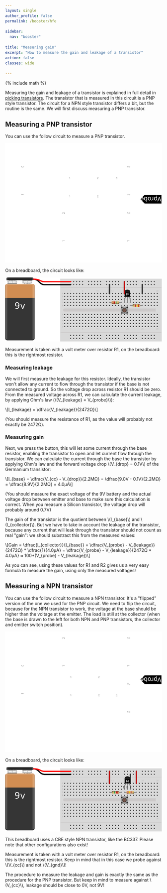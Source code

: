 ```yaml
---
layout: single
author_profile: false
permalink: /booster/hfe

sidebar:
  nav: "booster"

title: "Measuring gain"
excerpt: "How to measure the gain and leakage of a transistor"
action: false
classes: wide

---
```

{% include math %}

Measuring the gain and leakage of a transistor is explained in full detail in [picking transistors](http://www.geofex.com/Article_Folders/fuzzface/fftech.htm#Picking%20transistors). The transistor that is measured in this circuit is a PNP style transistor. The circuit for a NPN style transistor differs a bit, but the routine is the same. We will first discuss measuring a PNP transistor.

## Measuring a PNP transistor

You can use the follow circuit to measure a PNP transistor.

![](/assets/images/booster/hfe-PNP_schema.svg)

On a breadboard, the circuit looks like:

![](/assets/images/booster/hfe-PNP_bb.svg)

Measurement is taken with a volt meter over resistor R1, on the breadboard: this is the rightmost resistor.

### Measuring leakage

We will first measure the leakage for this resistor. Ideally, the transistor won't allow any current to flow through the transistor if the base is not connected to ground. So the voltage drop across resistor R1 should be zero. From the measured voltage across R1, we can calculate the current leakage, by applying Ohm's law (\\(V_{leakage} = V_{probe}\\)):

\\[I_{leakage} = \dfrac{V_{leakage}}{2472Ω}\\]

(You should measure the resistance of R1, as the value will probably not exactly be 2472Ω).

### Measuring gain

Next, we press the button, this will let some current through the base resistor, enabling the transistor to open and let current flow through the transistor. We can calculate the current through the base the transistor by applying Ohm's law and the forward voltage drop \\(V_{drop} = 0.1V\\) of the Germanium transistor:

\\[I_{base} = \dfrac{V_{cc} - V_{drop}}{2.2MΩ} = \dfrac{9.0V - 0.1V}{2.2MΩ} = \dfrac{8.9V}{2.2MΩ} = 4.0µA\\]

(You should measure the exact voltage of the 9V battery and the actual voltage drop between emitter and base to make sure this calculation is correct. When you measure a Silicon transistor, the voltage drop will probably around 0.7V)

The gain of the transistor is the quotient between \\(I_{base}\\) and \\(I_{collector}\\). But we have to take in account the leakage of the transistor, because any current that will leak through the transistor should not count as real "gain": we should substract this from the measured values:

\\[Gain = \dfrac{I_{collector}}{I_{base}} = \dfrac{V_{probe} - V_{leakage}}{2472Ω} * \dfrac{1}{4.0µA} = \dfrac{V_{probe} - V_{leakage}}{2472Ω * 4.0µA} ≈ 100*(V_{probe} - V_{leakage})\\]

As you can see, using these values for R1 and R2 gives us a very easy formula to measure the gain, using only the measured voltages!

## Measuring a NPN transistor

You can use the follow circuit to measure a NPN transistor. It's a "flipped" version of the one we used for the PNP circuit. We need to flip the circuit, because for the NPN transistor to work, the voltage at the base should be higher than the voltage at the emitter. The load is still at the collector (when the base is drawn to the left for both NPN and PNP transistors, the collector and emitter switch position).

![](/assets/images/booster/hfe-NPN_schema.svg)

On a breadboard, the circuit looks like:

![](/assets/images/booster/hfe-NPN_bb.svg)

This breadboard uses a CBE style NPN transistor, like the BC337. Please note that other configurations also exist!

Measurement is taken with a volt meter over resistor R1, on the breadboard: this is the rightmost resistor. Keep in mind that in this case we probe against \\(V_{cc}\\) and not \\(V_{gnd}\\)!

The procedure to measure the leakage and gain is exactly the same as the procedure for the PNP transistor. But keep in mind to measure against \\(V_{cc}\\), leakage should be close to 0V, not 9V!
